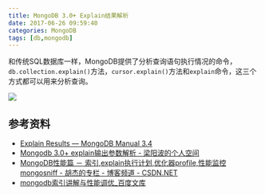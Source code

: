 ```yaml
---
title: MongoDB 3.0+ Explain结果解析
date: 2017-06-26 09:59:40
categories: MongoDB
tags: [db,mongodb]
---
```


和传统SQL数据库一样，MongoDB提供了分析查询语句执行情况的命令，`db.collection.explain()`方法，`cursor.explain()`方法和`explain`命令，这三个方式都可以用来分析查询。

<!-- more -->

![](img/2017-07-03-14-09-42.png)


## 参考资料
- [Explain Results — MongoDB Manual 3.4](https://docs.mongodb.com/manual/reference/explain-results/)
- [Mongodb 3.0+ explain输出参数解析 - 梁阳波的个人空间](https://my.oschina.net/foreverhui/blog/639240?p={{totalPage}})
- [MongoDB性能篇 － 索引,explain执行计划,优化器profile,性能监控mongosniff - 胡杰的专栏 - 博客频道 - CSDN.NET](http://blog.csdn.net/huwei2003/article/details/47256295)
- [mongodb索引讲解与性能调优_百度文库](https://wenku.baidu.com/view/c54a663067ec102de2bd891e.html)